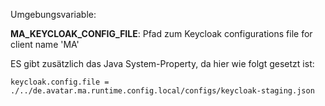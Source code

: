 Umgebungsvariable:

**MA_KEYCLOAK_CONFIG_FILE**: Pfad zum Keycloak configurations file for client name 'MA'

ES gibt zusätzlich das Java System-Property, da hier wie folgt gesetzt ist:

`keycloak.config.file = ./../de.avatar.ma.runtime.config.local/configs/keycloak-staging.json`
